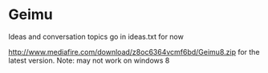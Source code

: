 Geimu
=====
Ideas and conversation topics go in ideas.txt for now

http://www.mediafire.com/download/z8oc6364vcmf6bd/Geimu8.zip for the latest version.
Note: may not work on windows 8